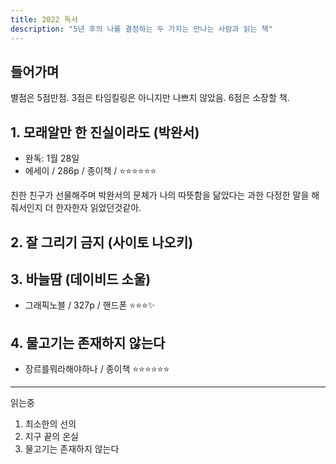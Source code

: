 ```yaml
---
title: 2022 독서
description: "5년 후의 나를 결정하는 두 가지는 만나는 사람과 읽는 책"
---
```


## 들어가며

별점은 5점만점. 3점은 타임킬링은 아니지만 나쁘지 않았음. 6점은 소장할 책.

## 1. 모래알만 한 진실이라도 (박완서)

- 완독: 1월 28일
- 에세이 / 286p / 종이책 / ⭐⭐⭐⭐⭐⭐

친한 친구가 선물해주며 박완서의 문체가 나의 따뜻함을 닮았다는 과한 다정한 말을 해줘서인지 더 한자한자 읽었던것같아.

## 2. 잘 그리기 금지 (사이토 나오키)

## 3. 바늘땀 (데이비드 소울)

- 그래픽노블 / 327p / 핸드폰 ⭐⭐⭐✨

## 4. 물고기는 존재하지 않는다

- 장르를뭐라해야하나 / 종이책 ⭐⭐⭐⭐⭐⭐

---

읽는중

1. 최소한의 선의
2. 지구 끝의 온실
3. 물고기는 존재하지 않는다